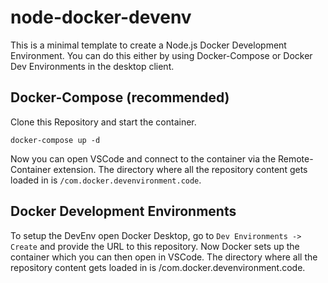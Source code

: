 # node-docker-devenv
This is a minimal template to create a Node.js Docker Development Environment. You can do this either by using Docker-Compose or Docker Dev Environments in the desktop client.

## Docker-Compose (recommended)
Clone this Repository and start the container.
```
docker-compose up -d
```

Now you can open VSCode and connect to the container via the Remote-Container extension. The directory where all the repository content gets loaded in is `/com.docker.devenvironment.code`.

## Docker Development Environments
To setup the DevEnv open Docker Desktop, go to `Dev Environments -> Create` and provide the URL to this repository. Now Docker sets up the container which you can then open in VSCode. The directory where all the repository content gets loaded in is /com.docker.devenvironment.code.
